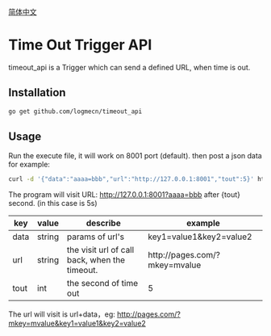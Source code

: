 [简体中文](README_CN.md)

Time Out Trigger API     
====
timeout_api is a Trigger which can send a defined URL, when time is out.

Installation
-----
```bash
go get github.com/logmecn/timeout_api
```

Usage
---
Run the execute file, it will work on 8001 port (default).
then post a json data for example:
```bash
curl -d '{"data":"aaaa=bbb","url":"http://127.0.0.1:8001","tout":5}' http://127.0.0.1
```
The program will visit URL: http://127.0.0.1:8001?aaaa=bbb after {tout} second. (in this case is 5s)

| key  | value  | describe                                         | example                        |
|------|--------|--------------------------------------------------|--------------------------------|
| data | string | params of url's                                  | key1=value1&key2=value2        |
| url  | string | the visit  url of call back, when the timeout\.  | http://pages\.com/?mkey=mvalue |
| tout | int    | the second of time out                           | 5                              |

The url will visit is url+data，eg: http://pages.com/?mkey=mvalue&key1=value1&key2=value2
